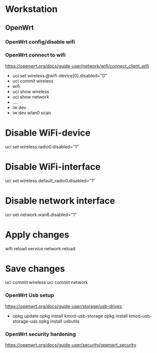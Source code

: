 # Workstation

## OpenWrt
### OpenWrt config/disable wifi

### OpenWrt connect to wifi
https://openwrt.org/docs/guide-user/network/wifi/connect_client_wifi
- uci set wireless.@wifi-device[0].disabled="0"
- uci commit wireless
- wifi
- uci show wireless
- uci show network
- ....
- iw dev
- iw dev wlan0 scan
# Disable WiFi-device
uci set wireless.radio0.disabled="1"

# Disable WiFi-interface
uci set wireless.default_radio0.disabled="1"

# Disable network interface
uci set network.wan6.disabled="1"

# Apply changes
wifi reload
service network reload

# Save changes
uci commit wireless
uci commit network


### OpenWrt Usb setup
https://openwrt.org/docs/guide-user/storage/usb-drives
- opkg update
opkg install kmod-usb-storage
opkg install kmod-usb-storage-uas
opkg install usbutils


### OpenWrt security hardening
https://openwrt.org/docs/guide-user/security/openwrt_security
